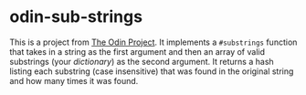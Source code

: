 # odin-sub-strings

This is a project from [The Odin Project](https://www.theodinproject.com/lessons/ruby-sub-strings).
It implements a `#substrings` function that takes in a string as the first argument and then an array of valid substrings (your *dictionary*) as the second argument.
It returns a hash listing each substring (case insensitive) that was found in the original string and how many times it was found.
